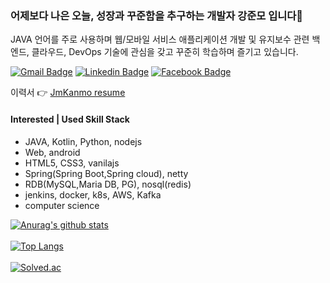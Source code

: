 ### 어제보다 나은 오늘, 성장과 꾸준함을 추구하는 개발자 강준모 입니다👋
JAVA 언어를 주로 사용하며 웹/모바일 서비스 애플리케이션 개발 및 유지보수 관련 백엔드, 클라우드, DevOps 기술에 관심을 갖고 꾸준히 학습하며 즐기고 있습니다.

  [![Gmail Badge](https://img.shields.io/badge/Gmail-d14836?style=flat-square&logo=Gmail&logoColor=white&link=mailto:apdh1709@gmail.com)](mailto:apdh1709@gmail.com)
  [![Linkedin Badge](https://img.shields.io/badge/-LinkedIn-blue?style=flat-square&logo=Linkedin&logoColor=white&link=https://www.linkedin.com/in/junmo0701/)](https://www.linkedin.com/in/junmo0701/)
  [![Facebook Badge](https://img.shields.io/badge/facebook-1877f2?style=flat-square&logo=facebook&logoColor=white&link=https://www.facebook.com/profile.php?id=100021337733179)](https://www.facebook.com/profile.php?id=100021337733179) <br/>
 
이력서 :point_right:
[JmKanmo resume](https://www.notion.so/a582cb13a4ee4cba8b45b43f1243f91e) <br/>

#### Interested | Used Skill Stack
- JAVA, Kotlin, Python, nodejs
- Web, android
- HTML5, CSS3, vanilajs  
- Spring(Spring Boot,Spring cloud), netty 
-  RDB(MySQL,Maria DB, PG), nosql(redis)
- jenkins, docker, k8s, AWS, Kafka 
- computer science


[![Anurag's github stats](https://github-readme-stats.vercel.app/api?username=JmKanmo)](https://github.com/anuraghazra/github-readme-stats) <br/> <br/>
[![Top Langs](https://github-readme-stats.vercel.app/api/top-langs/?username=JmKanmo&langs_count=20&layout=compact&theme=dark)](https://github.com/JmKanmo/JmKanmo) </br> </br>
[![Solved.ac](http://mazassumnida.wtf/api/v2/generate_badge?boj=nebi25)](https://solved.ac/nebi25)

